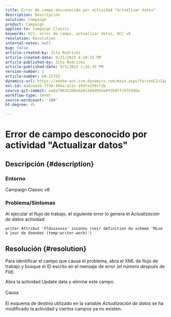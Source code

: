 ```yaml
---
title: Error de campo desconocido por actividad "Actualizar datos"
description: Descripción
solution: Campaign
product: Campaign
applies-to: Campaign Classic
keywords: KCS, error de campo, actualizar datos, ACC v8
resolution: Resolution
internal-notes: null
bug: false
article-created-by: Zita Rodricks
article-created-date: 8/31/2023 4:10:32 PM
article-published-by: Zita Rodricks
article-published-date: 9/5/2023 1:26:39 PM
version-number: 1
article-number: KA-22755
dynamics-url: https://adobe-ent.crm.dynamics.com/main.aspx?forceUCI=1&pagetype=entityrecord&etn=knowledgearticle&id=ce93f6e4-1848-ee11-be6d-6045bd0061cb
exl-id: 4a4cea1b-7730-404a-a11c-103fa159cf1b
source-git-commit: aa6a79635380eda913ddd95da0f2b97fc975356e
workflow-type: tm+mt
source-wordcount: '100'
ht-degree: 4%

---
```


# Error de campo desconocido por actividad &quot;Actualizar datos&quot;

## Descripción {#description}


### Entorno

Campaign Classic v8

### Problema/Síntomas

Al ejecutar el flujo de trabajo, el siguiente error lo genera el *Actualización de datos* actividad:

`writer Attribut 'Fldxxxxxxx' inconnu (voir définition du schéma 'Mise à jour de données (temp:writer-work)')`


## Resolución {#resolution}


Para identificar el campo que causa el problema, abra el XML de flujo de trabajo y busque el ID escrito en el mensaje de error *(el número después de FId).*

Abra la actividad Update data y elimine este campo.
<br><br>Causa<br><br>
El esquema de destino utilizado en la variable *Actualización de datos* se ha modificado la actividad y ciertos campos ya no existen.
